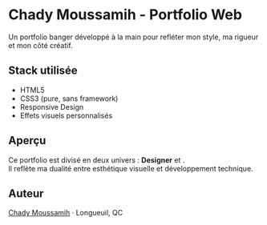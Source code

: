 # Chady Moussamih - Portfolio Web

Un portfolio banger développé à la main pour refléter mon style, ma rigueur et mon côté créatif.

## Stack utilisée

- HTML5
- CSS3 (pure, sans framework)
- Responsive Design
- Effets visuels personnalisés

## Aperçu

Ce portfolio est divisé en deux univers : **Designer** et **<Coder>**.  
Il reflète ma dualité entre esthétique visuelle et développement technique.

## Auteur

[Chady Moussamih](mailto:chadym80@gmail.com) · Longueuil, QC
